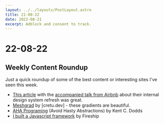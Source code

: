 ```yaml
---
layout: ../../layouts/PostLayout.astro
title: 21-08-22
date: 2022-08-21
excerpt: Adblock and consent to track.
---
```


# 22-08-22
## Weekly Content Roundup

Just a quick roundup of some of the best content or interesting sites I've seen this week.

- [This article](https://blog.bitsrc.io/design-systems-react-buttons-with-the-base-variant-pattern-c56a3b394aaf) with the [accompanied talk from Airbnb](https://youtu.be/fHQ1WSx41CA) about their internal design system refresh was great.
- [Meshgrad](https://meshgrad.cretu.dev/) by [cretu.dev] - these gradients are beautiful.
- [AHA Programing](https://kentcdodds.com/blog/aha-programming) (Avoid Hasty Abstractions) by Kent C. Dodds
- [I built a Javascript framework](https://www.youtube.com/watch?v=SJeBRW1QQMA) by Fireship